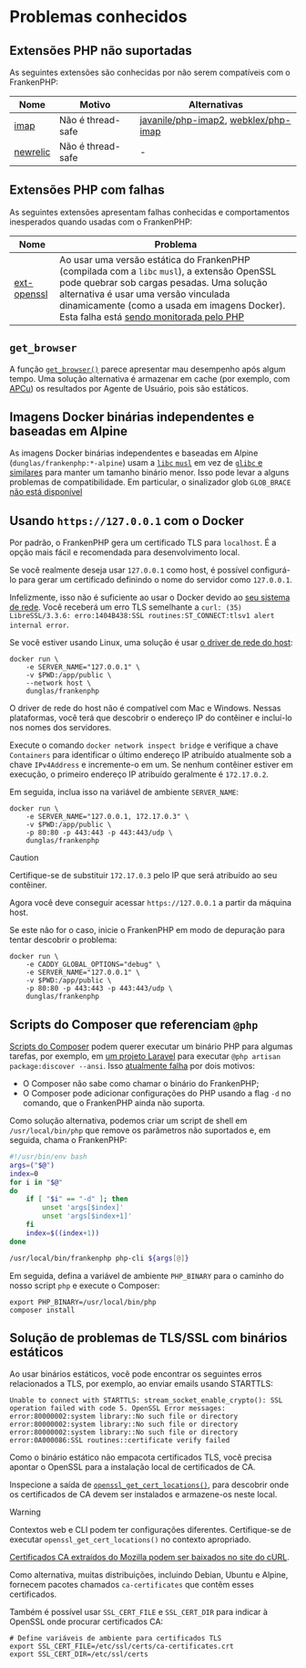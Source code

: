 # Problemas conhecidos

## Extensões PHP não suportadas

As seguintes extensões são conhecidas por não serem compatíveis com o
FrankenPHP:

| Nome                                                                                                        | Motivo            | Alternativas                                                                                                         |
| ----------------------------------------------------------------------------------------------------------- | ----------------- | -------------------------------------------------------------------------------------------------------------------- |
| [imap](https://www.php.net/manual/pt_BR/imap.installation.php)                                              | Não é thread-safe | [javanile/php-imap2](https://github.com/javanile/php-imap2), [webklex/php-imap](https://github.com/Webklex/php-imap) |
| [newrelic](https://docs.newrelic.com/docs/apm/agents/php-agent/getting-started/introduction-new-relic-php/) | Não é thread-safe | -                                                                                                                    |

## Extensões PHP com falhas

As seguintes extensões apresentam falhas conhecidas e comportamentos inesperados
quando usadas com o FrankenPHP:

| Nome                                                             | Problema                                                                                                                                                                                                                                                                                                                    |
| ---------------------------------------------------------------- | --------------------------------------------------------------------------------------------------------------------------------------------------------------------------------------------------------------------------------------------------------------------------------------------------------------------------- |
| [ext-openssl](https://www.php.net/manual/pt_BR/book.openssl.php) | Ao usar uma versão estática do FrankenPHP (compilada com a `libc` `musl`), a extensão OpenSSL pode quebrar sob cargas pesadas. Uma solução alternativa é usar uma versão vinculada dinamicamente (como a usada em imagens Docker). Esta falha está [sendo monitorada pelo PHP](https://github.com/php/php-src/issues/13648) |

## `get_browser`

A função
[`get_browser()`](https://www.php.net/manual/pt_BR/function.get-browser.php)
parece apresentar mau desempenho após algum tempo.
Uma solução alternativa é armazenar em cache (por exemplo, com
[APCu](https://www.php.net/manual/pt_BR/book.apcu.php)) os resultados por Agente
de Usuário, pois são estáticos.

## Imagens Docker binárias independentes e baseadas em Alpine

As imagens Docker binárias independentes e baseadas em Alpine
(`dunglas/frankenphp:*-alpine`) usam a [`libc` `musl`](https://musl.libc.org/)
em vez de [`glibc` e similares](https://www.etalabs.net/compare_libcs.html) para
manter um tamanho binário menor.
Isso pode levar a alguns problemas de compatibilidade.
Em particular, o sinalizador glob `GLOB_BRACE`
[não está disponível](https://www.php.net/manual/pt_BR/function.glob.php)

## Usando `https://127.0.0.1` com o Docker

Por padrão, o FrankenPHP gera um certificado TLS para `localhost`.
É a opção mais fácil e recomendada para desenvolvimento local.

Se você realmente deseja usar `127.0.0.1` como host, é possível configurá-lo
para gerar um certificado definindo o nome do servidor como `127.0.0.1`.

Infelizmente, isso não é suficiente ao usar o Docker devido ao
[seu sistema de rede](https://docs.docker.com/network/).
Você receberá um erro TLS semelhante a
`curl: (35) LibreSSL/3.3.6: erro:1404B438:SSL routines:ST_CONNECT:tlsv1 alert internal error`.

Se você estiver usando Linux, uma solução é usar
[o driver de rede do host](https://docs.docker.com/network/network-tutorial-host/):

```console
docker run \
    -e SERVER_NAME="127.0.0.1" \
    -v $PWD:/app/public \
    --network host \
    dunglas/frankenphp
```

O driver de rede do host não é compatível com Mac e Windows.
Nessas plataformas, você terá que descobrir o endereço IP do contêiner e
incluí-lo nos nomes dos servidores.

Execute o comando `docker network inspect bridge` e verifique a chave
`Containers` para identificar o último endereço IP atribuído atualmente sob a
chave `IPv4Address` e incremente-o em um.
Se nenhum contêiner estiver em execução, o primeiro endereço IP atribuído
geralmente é `172.17.0.2`.

Em seguida, inclua isso na variável de ambiente `SERVER_NAME`:

```console
docker run \
    -e SERVER_NAME="127.0.0.1, 172.17.0.3" \
    -v $PWD:/app/public \
    -p 80:80 -p 443:443 -p 443:443/udp \
    dunglas/frankenphp
```

> [!CAUTION]
>
> Certifique-se de substituir `172.17.0.3` pelo IP que será atribuído ao seu
> contêiner.

Agora você deve conseguir acessar `https://127.0.0.1` a partir da máquina host.

Se este não for o caso, inicie o FrankenPHP em modo de depuração para tentar
descobrir o problema:

```console
docker run \
    -e CADDY_GLOBAL_OPTIONS="debug" \
    -e SERVER_NAME="127.0.0.1" \
    -v $PWD:/app/public \
    -p 80:80 -p 443:443 -p 443:443/udp \
    dunglas/frankenphp
```

## Scripts do Composer que referenciam `@php`

[Scripts do Composer](https://getcomposer.org/doc/articles/scripts.md) podem
querer executar um binário PHP para algumas tarefas, por exemplo, em
[um projeto Laravel](laravel.md) para executar
`@php artisan package:discover --ansi`.
Isso
[atualmente falha](https://github.com/php/frankenphp/issues/483#issuecomment-1899890915)
por dois motivos:

- O Composer não sabe como chamar o binário do FrankenPHP;
- O Composer pode adicionar configurações do PHP usando a flag `-d` no comando,
  que o FrankenPHP ainda não suporta.

Como solução alternativa, podemos criar um script de shell em
`/usr/local/bin/php` que remove os parâmetros não suportados e, em seguida,
chama o FrankenPHP:

```bash
#!/usr/bin/env bash
args=("$@")
index=0
for i in "$@"
do
    if [ "$i" == "-d" ]; then
        unset 'args[$index]'
        unset 'args[$index+1]'
    fi
    index=$((index+1))
done

/usr/local/bin/frankenphp php-cli ${args[@]}
```

Em seguida, defina a variável de ambiente `PHP_BINARY` para o caminho do nosso
script `php` e execute o Composer:

```console
export PHP_BINARY=/usr/local/bin/php
composer install
```

## Solução de problemas de TLS/SSL com binários estáticos

Ao usar binários estáticos, você pode encontrar os seguintes erros relacionados
a TLS, por exemplo, ao enviar emails usando STARTTLS:

```text
Unable to connect with STARTTLS: stream_socket_enable_crypto(): SSL operation failed with code 5. OpenSSL Error messages:
error:80000002:system library::No such file or directory
error:80000002:system library::No such file or directory
error:80000002:system library::No such file or directory
error:0A000086:SSL routines::certificate verify failed
```

Como o binário estático não empacota certificados TLS, você precisa apontar o
OpenSSL para a instalação local de certificados de CA.

Inspecione a saída de
[`openssl_get_cert_locations()`](https://www.php.net/manual/pt_BR/function.openssl-get-cert-locations.php),
para descobrir onde os certificados de CA devem ser instalados e armazene-os
neste local.

> [!WARNING]
>
> Contextos web e CLI podem ter configurações diferentes.
> Certifique-se de executar `openssl_get_cert_locations()` no contexto
> apropriado.

[Certificados CA extraídos do Mozilla podem ser baixados no site do cURL](https://curl.se/docs/caextract.html).

Como alternativa, muitas distribuições, incluindo Debian, Ubuntu e Alpine,
fornecem pacotes chamados `ca-certificates` que contêm esses certificados.

Também é possível usar `SSL_CERT_FILE` e `SSL_CERT_DIR` para indicar à OpenSSL
onde procurar certificados CA:

```console
# Define variáveis de ambiente para certificados TLS
export SSL_CERT_FILE=/etc/ssl/certs/ca-certificates.crt
export SSL_CERT_DIR=/etc/ssl/certs
```

